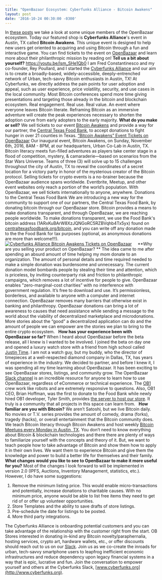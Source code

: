 ```yaml
---
title: "OpenBazaar Ecosystem: Cyberfunks Alliance - Bitcoin Awakens" 
layout: post
date: '2016-10-24 00:30:00 -0300'
---
```

        
In [these posts](https://blog.openbazaar.org/tag/ecosystem/) we take a look at some unique members of the OpenBazaar ecosystem. Today our featured shop is **Cyberfunks Alliance**'s event in Austin, TX called **Bitcoin Awakens**. This unique event is designed to help new users get oriented to acquiring and using Bitcoin through a fun and interactive game. You can find tickets to the event on [OpenBazaar](ob://@bitcoinawakens) and learn more about their philanthropic mission by reading on! **Tell us a bit about yourself?** https://youtu.be/lsm_SHe1Qb0 I am Fred Constantinesco and my co-founder, Rey Poullard, and I started the [Cyberfunks Alliance](http://www.cyberfunks.tech/) and our aim is to create a broadly-based, widely-accessible, deeply-entrenched network of Urban, tech-savvy Bitcoin enthusiasts in Austin, TX! At Cyberfunks, we directly address the pain points for user adoption and appeal, such as user experience, price volatility, security, and use cases in the local community. Most Bitcoin conferences spend more time giving presentations and targeting those already in the bitcoin and blockchain ecosystem. Real engagement. Real use. Real value. An event where everyone leaves Bitcoin literate. Reframing Bitcoin as an immersive adventure will create the peak experiences necessary to shorten the adoption curve from early adopters to the early majority. **What do you make or sell?** We sell tickets to our event [Bitcoin Awakens](https://www.eventbrite.com/) and provide a way for our partner, the [Central Texas Food Bank](https://www.centraltexasfoodbank.org/), to accept donations to fight hunger in over 21 counties in Texas. [“Bitcoin Awakens” Event Tickets on OpenBazaar](ob://@bitcoinawakens/store) Our inaugural event, Bitcoin Awakens, on Sunday, November 6th, 2016, 8AM - 8PM, at our headquarters, Urban Co-Lab in Austin, TX. Bitcoin literacy meets fun-filled adventures as players take center stage in a flood of competition, mystery, & camaraderie—based on scenarios from the Star Wars Universe. Teams of three (3) will solve up to 15 challenges throughout the city of Austin, TX to reveal the coordinates of a secret location for a victory party in honor of the mysterious creator of the Bitcoin protocol. Selling tickets for crypto events is a no-brainer because the OpenBazaar audience spans worldwide. Eventbrite, Meetup, and other event websites only reach a portion of the world’s population. With OpenBazaar, we sell tickets internationally to anyone, anywhere. Donations to the Central Texas Food Bank We are introducing a new way for the community to support one of our partners, the Central Texas Food Bank, by donating bitcoin through our OpenBazaar store. Bitcoin provides a means to make donations transparent, and through OpenBazaar, we are reaching people worldwide. To make donations transparent, we use the Food Bank's bitcoin address (1ARxKuBArW8XzJQNGoRC5RZBVqhb4Tx5yx) found on [centraltexasfoodbank.org/bitcoin](https://www.centraltexasfoodbank.org/bitcoin), and you can write off any donation made to the the Food Bank for tax purposes (optional, as anonymous donations are more than welcome!!!).     [![Cyberfunks Alliance Bitcoin Awakens Tickets on OpenBazaar](https://blog.openbazaar.org/wp-content/uploads/2016/10/ob-cyberfunksalliance-store-1024x640.png)](https://blog.openbazaar.org/wp-content/uploads/2016/10/ob-cyberfunksalliance-store.png)     **Why are you selling your product on OpenBazaar? ** The idea came to me after spending an absurd amount of time helping my mom donate to an organization. The amount of personal details and time required needed to make a simple donation was burdensome and unnecessary. The current donation model bombards people by stealing their time and attention, which is priceless, by inviting counterparty risk and friction to philanthropic campaigns, which removes a lot of incentive for people to give. OpenBazaar enables "zero-marginal-cost charities” with no interference with government regulation. It’s free to download and use. It’s permissionless, borderless, and available to anyone with a computer and internet connection. OpenBazaar removes many barriers that otherwise exist in banking and philanthropy. OpenBazaar donations can bring a lot of awareness to causes that need assistance while sending a message to the world about the viability of decentralized marketplace and microdonations. More stories about the “good” a decentralized application can do and the amount of people we can empower are the stories we plan to bring to the entire crypto ecosystem.   **How has your experience been with OpenBazaar so far?** When I heard about OpenBazaar before the beta release, all I knew is I wanted to be involved. I joined the beta on day one and opened a luxury watch store with a friend from high school called [Justin Time](ob://@JustinTime). I am not a watch guy, but my buddy, who the director of timepieces at a well-respected diamond company in Dallas, TX, has years of experience in the industry. We decided to partner, and before I knew it, I was spending all my time learning about OpenBazaar. It has been exciting to see OpenBazaar stores, listings, and community grow. The OpenBazaar [Slack channel](http://slack.openbazaar.org) is an incredible resource for anyone to learn how to use OpenBazaar, regardless of eCommerce or technical experience. The [OB1](http://ob1.io) crew work like robots and are extremely responsive to questions. Also, OB1 CEO, Brian Hoffman, was the first to donate to the Food Bank while newly hired OB1 developer, Tyler Smith, provides [the server to host our store](ob://@obcentral). It truly is a community that all projects in this space can learn from.   **How familiar are you with Bitcoin?** We aren’t Satoshi, but we live Bitcoin daily. No movies or T.V. series provides the amount of comedy, drama (forks), tragedy (hacks), or overall entertainment that the Bitcoin community does. We teach Bitcoin literacy through Bitcoin Awakens and host weekly [Bitcoin Meetups every Monday in Austin, TX](http://www.meetup.com/The-Financial-Berlin-Wall-How-To-Get-Over-It/). You don’t need to know everything about Bitcoin & blockchain technologies and there there are plenty of ways to familiarize yourself with the concepts and theory of it. But, we want to teach people how to take advantage of Bitcoin and show them how to apply it in their own lives. We want them to experience Bitcoin and give them the knowledge and power to build a better life for themselves and their family.   **What changes would you like to see to OpenBazaar to make it more useful for you?** Most of the changes I look forward to will be implemented in version 2.0 (IPFS, Auctions, Inventory Management, statistics, etc.). However, I do have some suggestions:

1.  Remove the minimum listing price. This would enable micro-transactions and potentially, increase donations to charitable causes. With no minimum price, anyone would be able to list free items they need to get rid of or offer up volunteer opportunities.
2.  Store Templates and the ability to save drafts of store listings.
3.  Pre-schedule the date for listings to be posted.
4.  More third party integrations.

The Cyberfunks Alliance is onboarding potential customers and you can take advantage of the relationship with the customer right from the start. OB Stores interested in donating in-kind any Bitcoin novelty/paraphernalia, hosting services, crypto art, hardware wallets, etc., or offer discounts should reach out to us on our [Slack](http://www.cyberfunks.org/). Join us as we co-create the inroads for urban, tech-savvy smartphone users to leapfrog inefficient economic infrastructures and reduce dependency upon legacy financial systems in a way that is epic, lucrative and fun. Join the conversation to empower yourself and others at the Cyberfunks Slack, [www.cyberfunks.org](http://www.cyberfunks.org).